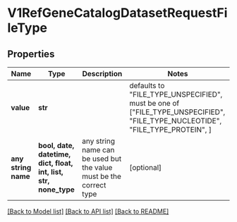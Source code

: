 # V1RefGeneCatalogDatasetRequestFileType


## Properties
Name | Type | Description | Notes
------------ | ------------- | ------------- | -------------
**value** | **str** |  | defaults to "FILE_TYPE_UNSPECIFIED",  must be one of ["FILE_TYPE_UNSPECIFIED", "FILE_TYPE_NUCLEOTIDE", "FILE_TYPE_PROTEIN", ]
**any string name** | **bool, date, datetime, dict, float, int, list, str, none_type** | any string name can be used but the value must be the correct type | [optional]

[[Back to Model list]](../README.md#documentation-for-models) [[Back to API list]](../README.md#documentation-for-api-endpoints) [[Back to README]](../README.md)


